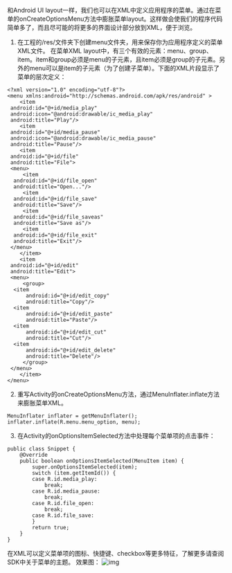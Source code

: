 和Android UI layout一样，我们也可以在XML中定义应用程序的菜单。通过在菜单的onCreateOptionsMenu方法中膨胀菜单layout。这样做会使我们的程序代码简单多了，而且尽可能的将更多的界面设计部分放到XML，便于浏览。
1. 在工程的/res/文件夹下创建menu文件夹，用来保存你为应用程序定义的菜单XML文件。
在菜单XML layout中，有三个有效的元素：menu、group、item。item和group必须是menu的子元素，且item必须是group的子元素。另外的menu可以是item的子元素（为了创建子菜单）。下面的XML片段显示了菜单的层次定义：
```  
<?xml version="1.0" encoding="utf-8"?>
<menu xmlns:android="http://schemas.android.com/apk/res/android" >
    <item
 android:id="@+id/media_play"
 android:icon="@android:drawable/ic_media_play"
 android:title="Play"/>
    <item
 android:id="@+id/media_pause"
 android:icon="@android:drawable/ic_media_pause"
 android:title="Pause"/>
    <item
 android:id="@+id/file"
 android:title="File">
 <menu>
     <item
  android:id="@+id/file_open"
  android:title="Open..."/>
     <item
  android:id="@+id/file_save"
  android:title="Save"/>
     <item
  android:id="@+id/file_saveas"
  android:title="Save as"/>
     <item
  android:id="@+id/file_exit"
  android:title="Exit"/>
 </menu>
    </item>
    <item
 android:id="@+id/edit"
 android:title="Edit">
 <menu>
     <group>
  <item
      android:id="@+id/edit_copy"
      android:title="Copy"/>
  <item
      android:id="@+id/edit_paste"
      android:title="Paste"/>
  <item
      android:id="@+id/edit_cut"
      android:title="Cut"/>
  <item
      android:id="@+id/edit_delete"
      android:title="Delete"/>
     </group>
 </menu>
    </item>
</menu>
```
2. 重写Activity的onCreateOptionsMenu方法，通过MenuInflater.inflate方法来膨胀菜单XML。
```  
MenuInflater inflater = getMenuInflater();
inflater.inflate(R.menu.menu_option, menu);
```
3. 在Activity的onOptionsItemSelected方法中处理每个菜单项的点击事件：
```  
public class Snippet {
	@Override
	public boolean onOptionsItemSelected(MenuItem item) {
		super.onOptionsItemSelected(item);
		switch (item.getItemId()) {
		case R.id.media_play:
			break;
		case R.id.media_pause:
			break;
		case R.id.file_open:
			break;
		case R.id.file_save:
		}
		return true;
	}
}
```
在XML可以定义菜单项的图标、快捷键、checkbox等更多特征，了解更多请查阅SDK中关于菜单的主题。
效果图：
![img](P)  